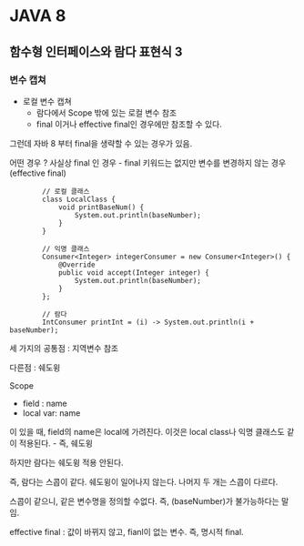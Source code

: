 # JAVA 8

## 함수형 인터페이스와 람다 표현식 3 

### 변수 캡쳐

- 로컬 변수 캡쳐
  - 람다에서 Scope 밖에 있는 로컬 변수 참조
  - final 이거나 effective final인 경우에만 참조할 수 있다.

그런데 자바 8 부터 final을 생략할 수 있는 경우가 있음.

어떤 경우 ? 사실상 final 인 경우 - final 키워드는 없지만 변수를 변경하지 않는 경우 (effective final)

```
        // 로컬 클래스
        class LocalClass {
            void printBaseNum() {
                System.out.println(baseNumber);
            }
        }
        
        // 익명 클래스
        Consumer<Integer> integerConsumer = new Consumer<Integer>() {
            @Override
            public void accept(Integer integer) {
                System.out.println(baseNumber);
            }
        };
        
        // 람다
        IntConsumer printInt = (i) -> System.out.println(i + baseNumber);
```

세 가지의 공통점 : 지역변수 참조

다른점 : 쉐도윙

Scope
- field : name
- local var: name

이 있을 때, field의 name은 local에 가려진다. 이것은 local class나 익명 클래스도 같이 적용된다. - 즉, 쉐도윙

하지만 람다는 쉐도윙 적용 안된다.


즉, 람다는 스콥이 같다. 쉐도윙이 일어나지 않는다. 나머지 두 개는 스콥이 다르다.

스콥이 같으니, 같은 변수명을 정의할 수없다. 즉, (baseNumber)가 불가능하다는 말임. 

effective final : 값이 바뀌지 않고, fianl이 없는 변수. 즉, 명시적 final.

